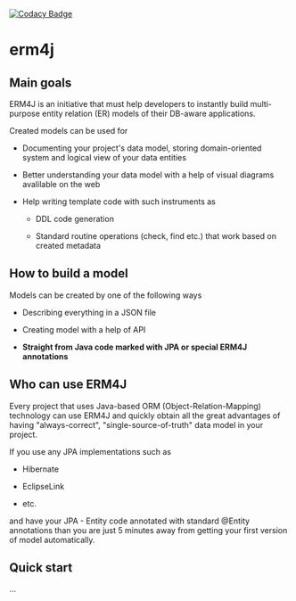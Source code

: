 [![Codacy Badge](https://api.codacy.com/project/badge/Grade/8bccad2f360b4cc99b9c33f67a5c2726)](https://www.codacy.com/app/open-erm/erm4j?utm_source=github.com&amp;utm_medium=referral&amp;utm_content=open-erm/erm4j&amp;utm_campaign=Badge_Grade)

# erm4j

## Main goals

ERM4J is an initiative that must help developers to instantly build multi-purpose entity relation (ER) models of their DB-aware applications.

Created models can be used for 
*   Documenting your project's data model, storing domain-oriented system and logical view of your data entities

*   Better understanding your data model with a help of visual diagrams avalilable on the web

*   Help writing template code with such instruments as

    *  DDL code generation
  
    *  Standard routine operations (check, find etc.) that work based on created metadata
  
## How to build a model
Models can be created by one of the following ways 
*   Describing everything in a JSON file

*   Creating model with a help of API

*   **Straight from Java code marked with JPA or special ERM4J annotations**

## Who can use ERM4J
Every project that uses Java-based ORM (Object-Relation-Mapping) technology can use ERM4J and quickly obtain all the great advantages of having "always-correct", "single-source-of-truth" data model in your project.

If you use any JPA implementations such as 
*   Hibernate

*   EclipseLink

*   etc.

and have your JPA - Entity code annotated with standard @Entity annotations than you are just 5 minutes away from getting your first version of model automatically.

## Quick start
...


